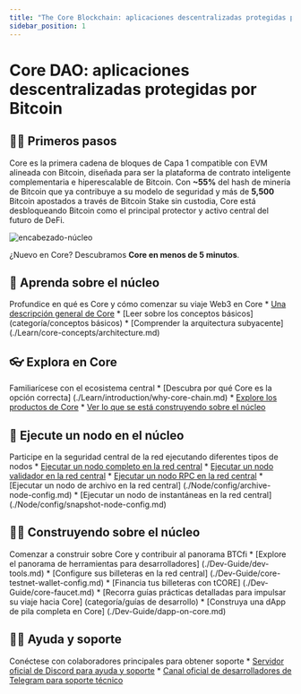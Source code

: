 ```yaml
---
title: "The Core Blockchain: aplicaciones descentralizadas protegidas por Bitcoin"
sidebar_position: 1
---
```


# Core DAO: aplicaciones descentralizadas protegidas por Bitcoin

## 👨‍💻 Primeros pasos

Core es la primera cadena de bloques de Capa 1 compatible con EVM alineada con Bitcoin, diseñada para ser la plataforma de contrato inteligente complementaria e hiperescalable de Bitcoin. Con **~55%** del hash de minería de Bitcoin que ya contribuye a su modelo de seguridad y más de **5,500** Bitcoin apostados a través de Bitcoin Stake sin custodia, Core está desbloqueando Bitcoin como el principal protector y activo central del futuro de DeFi.

![encabezado-núcleo](../static/img/core-header.png)

¿Nuevo en Core? Descubramos **Core en menos de 5 minutos**.

## 📔 Aprenda sobre el núcleo

Profundice en qué es Core y cómo comenzar su viaje Web3 en Core
\* [Una descripción general de Core](./Learn/introduction/what-is-core-chain.md)
\* [Leer sobre los conceptos básicos](categoría/conceptos básicos)
\* [Comprender la arquitectura subyacente] (./Learn/core-concepts/architecture.md)

## 👓 Explora en Core

Familiarícese con el ecosistema central
\* [Descubra por qué Core es la opción correcta] (./Learn/introduction/why-core-chain.md)
\* [Explore los productos de Core](categoría/productos)
\* [Ver lo que se está construyendo sobre el núcleo](https://coredao.org/explore/ecosystem)

## 🔌 Ejecute un nodo en el núcleo

Participe en la seguridad central de la red ejecutando diferentes tipos de nodos
\* [Ejecutar un nodo completo en la red central](./Node/Full-Node/on-mainnet.md)
\* [Ejecutar un nodo validador en la red central](./Node/config/validator-node-config.md)
\* [Ejecutar un nodo RPC en la red central](./Node/config/rpc-node-config.md)
\* [Ejecutar un nodo de archivo en la red central] (./Node/config/archive-node-config.md)
\* [Ejecutar un nodo de instantáneas en la red central] (./Node/config/snapshot-node-config.md)

## 👨‍🔧 Construyendo sobre el núcleo

Comenzar a construir sobre Core y contribuir al panorama BTCfi
\* [Explore el panorama de herramientas para desarrolladores] (./Dev-Guide/dev-tools.md)
\* [Configure sus billeteras en la red central] (./Dev-Guide/core-testnet-wallet-config.md)
\* [Financia tus billeteras con tCORE] (./Dev-Guide/core-faucet.md)
\* [Recorra guías prácticas detalladas para impulsar su viaje hacia Core] (categoría/guías de desarrollo)
\* [Construya una dApp de pila completa en Core] (./Dev-Guide/dapp-on-core.md)

## 🙋‍♀️ Ayuda y soporte

Conéctese con colaboradores principales para obtener soporte
\* [Servidor oficial de Discord para ayuda y soporte](https://discord.com/invite/coredaoofficial)
\* [Canal oficial de desarrolladores de Telegram para soporte técnico](https://t.me/CoreDAOTelegram)
